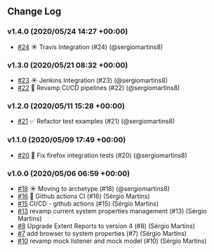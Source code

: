 ## Change Log

### v1.4.0 (2020/05/24 14:27 +00:00)
- [#24](https://github.com/sergiomartins8/ui-automation-bootstrap/pull/24) ☀️ Travis Integration (#24) (@sergiomartins8)

### v1.3.0 (2020/05/21 08:32 +00:00)
- [#23](https://github.com/sergiomartins8/ui-automation-bootstrap/pull/23) ☀️ Jenkins Integration (#23) (@sergiomartins8)
- [#22](https://github.com/sergiomartins8/ui-automation-bootstrap/pull/22) 🤖 Revamp CI/CD pipelines (#22) (@sergiomartins8)

### v1.2.0 (2020/05/11 15:28 +00:00)
- [#21](https://github.com/sergiomartins8/ui-automation-bootstrap/pull/21) ✅ Refactor test examples (#21) (@sergiomartins8)

### v1.1.0 (2020/05/09 17:49 +00:00)
- [#20](https://github.com/sergiomartins8/ui-automation-bootstrap/pull/20) 🐛 Fix firefox integration tests (#20) (@sergiomartins8)

### v1.0.0 (2020/05/06 06:59 +00:00)
- [#18](https://github.com/sergiomartins8/ui-automation-bootstrap/pull/18) ☀️ Moving to archetype (#18) (@sergiomartins8)
- [#16](https://github.com/sergiomartins8/ui-automation-bootstrap/pull/16) 🤖 Github actions CI (#16) (Sérgio Martins)
- [#15](https://github.com/sergiomartins8/ui-automation-bootstrap/pull/15) CI/CD - github actions (#15) (Sérgio Martins)
- [#13](https://github.com/sergiomartins8/ui-automation-bootstrap/pull/13) revamp current system properties management (#13) (Sérgio Martins)
- [#8](https://github.com/sergiomartins8/ui-automation-bootstrap/pull/8) Upgrade Extent Reports to version 4 (#8) (Sérgio Martins)
- [#7](https://github.com/sergiomartins8/ui-automation-bootstrap/pull/7) add browser to system properties (#7) (Sérgio Martins)
- [#10](https://github.com/sergiomartins8/ui-automation-bootstrap/pull/10) revamp mock listener and mock model (#10) (Sérgio Martins)